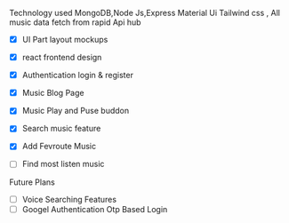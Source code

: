 
Technology used MongoDB,Node Js,Express Material Ui Tailwind css , All music data fetch from rapid Api hub

- [x] UI Part layout mockups
- [x] react frontend design
- [x] Authentication login & register
- [x] Music Blog Page
- [x] Music Play and Puse buddon
- [x] Search music feature
- [x] Add Fevroute Music
- [ ] Find most listen music


Future Plans
- [ ] Voice Searching Features
- [ ] Googel Authentication Otp Based Login
